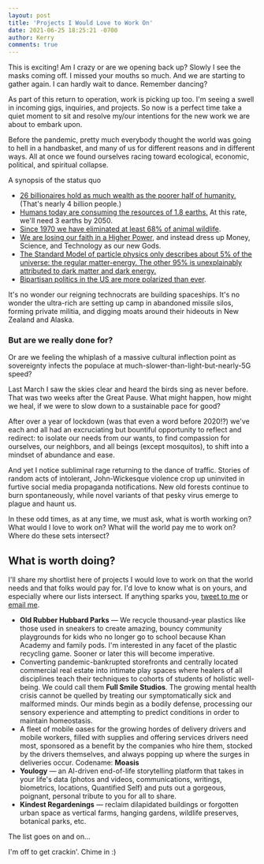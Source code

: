 ```yaml
---
layout: post
title: 'Projects I Would Love to Work On'
date: 2021-06-25 18:25:21 -0700
author: Kerry
comments: true
---
```


This is exciting! Am I crazy or are we opening back up? Slowly I see the masks coming off. I missed your mouths so much. And we are starting to gather again. I can hardly wait to dance. Remember dancing?

As part of this return to operation, work is picking up too. I'm seeing a swell in incoming gigs, inquiries, and projects. So now is a perfect time take a quiet moment to sit and resolve my/our intentions for the new work we are about to embark upon.

Before the pandemic, pretty much everybody thought the world was going to hell in a handbasket, and many of us for different reasons and in different ways. All at once we found ourselves racing toward ecological, economic, political, and spiritual collapse.

A synopsis of the status quo

- [26 billionaires hold as much wealth as the poorer half of humanity.](https://www.oxfamamerica.org/explore/research-publications/public-good-or-private-wealth/) (That's nearly 4 billion people.)
- [Humans today are consuming the resources of 1.8 earths.](https://populationmatters.org/resources-consumption) At this rate, we'll need 3 earths by 2050.
- [Since 1970 we have eliminated at least 68% of animal wildlife](https://www.worldwildlife.org/publications/living-planet-report-2020).
- [We are losing our faith in a Higher Power](https://twitter.com/ryanburge/status/1108183399364263936), and instead dress up Money, Science, and Technology as our new Gods.
- [The Standard Model of particle physics only describes about 5% of the universe: the regular matter-energy. The other 95% is unexplainably attributed to dark matter and dark energy.](https://iopscience.iop.org/article/10.1088/1361-6552/aa5b25)
- [Bipartisan politics in the US are more polarized than ever](https://www.sciencedirect.com/science/article/abs/pii/S0378873317303039?via%3Dihub).

It's no wonder our reigning technocrats are building spaceships. It's no wonder the ultra-rich are setting up camp in abandoned missile silos, forming private militia, and digging moats around their hideouts in New Zealand and Alaska.

### But are we really done for?

Or are we feeling the whiplash of a massive cultural inflection point as sovereignty infects the populace at much-slower-than-light-but-nearly-5G speed?

Last March I saw the skies clear and heard the birds sing as never before. That was two weeks after the Great Pause. What might happen, how might we heal, if we were to slow down to a sustainable pace for good?

After over a year of lockdown (was that even a word before 2020!?) we've each and all had an excruciating but bountiful opportunity to reflect and redirect: to isolate our needs from our wants, to find compassion for ourselves, our neighbors, and all beings (except mosquitos), to shift into a mindset of abundance and ease.

And yet I notice subliminal rage returning to the dance of traffic. Stories of random acts of intolerant, John-Wickesque violence crop up uninvited in furtive social media propaganda notifications. New old forests continue to burn spontaneously, while novel variants of that pesky virus emerge to plague and haunt us.

In these odd times, as at any time, we must ask, what is worth working on? What would I love to work on? What will the world pay me to work on? Where do these sets intersect?

## What is worth doing?

I'll share my shortlist here of projects I would love to work on that the world needs and that folks would pay for. I'd love to know what is on yours, and especially where our lists intersect. If anything sparks you, [tweet to me](https://twitter.com/kerryourself) or [email me](mailto:krry.dev@gmail.com).

- **Old Rubber Hubbard Parks** — We recycle thousand-year plastics like those used in sneakers to create amazing, bouncy community playgrounds for kids who no longer go to school because Khan Academy and family pods. I'm interested in any facet of the plastic recycling game. Sooner or later this will become imperative.
- Converting pandemic-bankrupted storefronts and centrally located commercial real estate into intimate play spaces where healers of all disciplines teach their techniques to cohorts of students of holistic well-being. We could call them **Full Smile Studios**. The growing mental health crisis cannot be quelled by treating our symptomatically sick and malformed minds. Our minds begin as a bodily defense, processing our sensory experience and attempting to predict conditions in order to maintain homeostasis.
- A fleet of mobile oases for the growing hordes of delivery drivers and mobile workers, filled with supplies and offering services drivers need most, sponsored as a benefit by the companies who hire them, stocked by the drivers themselves, and always popping up where the surges in deliveries occur. Codename: **Moasis**
- **Youlogy** — an AI-driven end-of-life storytelling platform that takes in your life's data (photos and videos, communications, writings, biometrics, locations, Quantified Self) and puts out a gorgeous, poignant, personal tribute to you for all to share.
- **Kindest Regardenings** — reclaim dilapidated buildings or forgotten urban space as vertical farms, hanging gardens, wildlife preserves, botanical parks, etc.

The list goes on and on…

I'm off to get crackin'. Chime in :)
